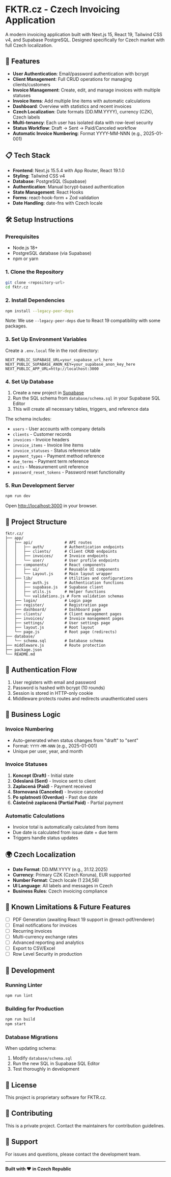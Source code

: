 # FKTR.cz - Czech Invoicing Application

A modern invoicing application built with Next.js 15, React 19, Tailwind CSS v4, and Supabase PostgreSQL. Designed specifically for Czech market with full Czech localization.

## 🚀 Features

- **User Authentication**: Email/password authentication with bcrypt
- **Client Management**: Full CRUD operations for managing clients/customers
- **Invoice Management**: Create, edit, and manage invoices with multiple statuses
- **Invoice Items**: Add multiple line items with automatic calculations
- **Dashboard**: Overview with statistics and recent invoices
- **Czech Localization**: Date formats (DD.MM.YYYY), currency (CZK), Czech labels
- **Multi-tenancy**: Each user has isolated data with row-level security
- **Status Workflow**: Draft → Sent → Paid/Canceled workflow
- **Automatic Invoice Numbering**: Format YYYY-MM-NNN (e.g., 2025-01-001)

## 📋 Tech Stack

- **Frontend**: Next.js 15.5.4 with App Router, React 19.1.0
- **Styling**: Tailwind CSS v4
- **Database**: PostgreSQL (Supabase)
- **Authentication**: Manual bcrypt-based authentication
- **State Management**: React Hooks
- **Forms**: react-hook-form + Zod validation
- **Date Handling**: date-fns with Czech locale

## 🛠️ Setup Instructions

### Prerequisites

- Node.js 18+
- PostgreSQL database (via Supabase)
- npm or yarn

### 1. Clone the Repository

```bash
git clone <repository-url>
cd fktr.cz
```

### 2. Install Dependencies

```bash
npm install --legacy-peer-deps
```

Note: We use `--legacy-peer-deps` due to React 19 compatibility with some packages.

### 3. Set Up Environment Variables

Create a `.env.local` file in the root directory:

```env
NEXT_PUBLIC_SUPABASE_URL=your_supabase_url_here
NEXT_PUBLIC_SUPABASE_ANON_KEY=your_supabase_anon_key_here
NEXT_PUBLIC_APP_URL=http://localhost:3000
```

### 4. Set Up Database

1. Create a new project in [Supabase](https://supabase.com)
2. Run the SQL schema from `database/schema.sql` in your Supabase SQL Editor
3. This will create all necessary tables, triggers, and reference data

The schema includes:

- `users` - User accounts with company details
- `clients` - Customer records
- `invoices` - Invoice headers
- `invoice_items` - Invoice line items
- `invoice_statuses` - Status reference table
- `payment_types` - Payment method reference
- `due_terms` - Payment term reference
- `units` - Measurement unit reference
- `password_reset_tokens` - Password reset functionality

### 5. Run Development Server

```bash
npm run dev
```

Open [http://localhost:3000](http://localhost:3000) in your browser.

## 📁 Project Structure

```
fktr.cz/
├── app/
│   ├── api/              # API routes
│   │   ├── auth/         # Authentication endpoints
│   │   ├── clients/      # Client CRUD endpoints
│   │   ├── invoices/     # Invoice endpoints
│   │   └── user/         # User profile endpoints
│   ├── components/       # React components
│   │   ├── ui/           # Reusable UI components
│   │   └── Layout.js     # Main layout wrapper
│   ├── lib/              # Utilities and configurations
│   │   ├── auth.js       # Authentication functions
│   │   ├── supabase.js   # Supabase client
│   │   ├── utils.js      # Helper functions
│   │   └── validations.js # Form validation schemas
│   ├── login/            # Login page
│   ├── register/         # Registration page
│   ├── dashboard/        # Dashboard page
│   ├── clients/          # Client management pages
│   ├── invoices/         # Invoice management pages
│   ├── settings/         # User settings page
│   ├── layout.js         # Root layout
│   └── page.js           # Root page (redirects)
├── database/
│   └── schema.sql        # Database schema
├── middleware.js         # Route protection
├── package.json
└── README.md
```

## 🔐 Authentication Flow

1. User registers with email and password
2. Password is hashed with bcrypt (10 rounds)
3. Session is stored in HTTP-only cookie
4. Middleware protects routes and redirects unauthenticated users

## 💼 Business Logic

### Invoice Numbering

- Auto-generated when status changes from "draft" to "sent"
- Format: `YYYY-MM-NNN` (e.g., 2025-01-001)
- Unique per user, year, and month

### Invoice Statuses

1. **Koncept (Draft)** - Initial state
2. **Odeslaná (Sent)** - Invoice sent to client
3. **Zaplacená (Paid)** - Payment received
4. **Stornovaná (Canceled)** - Invoice canceled
5. **Po splatnosti (Overdue)** - Past due date
6. **Částečně zaplacená (Partial Paid)** - Partial payment

### Automatic Calculations

- Invoice total is automatically calculated from items
- Due date is calculated from issue date + due term
- Triggers handle status updates

## 🌍 Czech Localization

- **Date Format**: DD.MM.YYYY (e.g., 31.12.2025)
- **Currency**: Primary CZK (Czech Koruna), EUR supported
- **Number Format**: Czech locale (1 234,56)
- **UI Language**: All labels and messages in Czech
- **Business Rules**: Czech invoicing compliance

## 🚧 Known Limitations & Future Features

- [ ] PDF Generation (awaiting React 19 support in @react-pdf/renderer)
- [ ] Email notifications for invoices
- [ ] Recurring invoices
- [ ] Multi-currency exchange rates
- [ ] Advanced reporting and analytics
- [ ] Export to CSV/Excel
- [ ] Row Level Security in production

## 🔧 Development

### Running Linter

```bash
npm run lint
```

### Building for Production

```bash
npm run build
npm start
```

### Database Migrations

When updating schema:

1. Modify `database/schema.sql`
2. Run the new SQL in Supabase SQL Editor
3. Test thoroughly in development

## 📝 License

This project is proprietary software for FKTR.cz.

## 🤝 Contributing

This is a private project. Contact the maintainers for contribution guidelines.

## 📧 Support

For issues and questions, please contact the development team.

---

**Built with ❤️ in Czech Republic**
